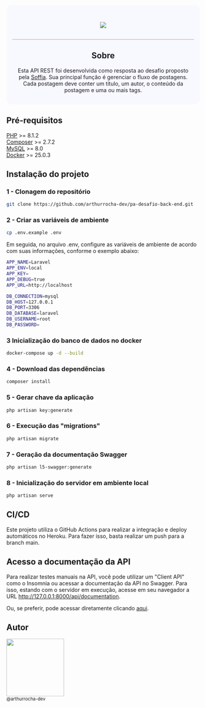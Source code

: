 <div style="background-color: #F8F8FF; color: rgb(28 31 36); padding: 15px; border-radius: 15px;">
  <div style="padding: 15px; text-align: center; border-bottom: 1px solid #A9A9A9">
    <p>
      <a href="https://www.soffia.co/" alt="Logo da empresa Soffia" target="_blank">
        <img src="https://www.soffia.co/assets/logo.svg">
      </a>
    </p>
  </div>

  <section style="text-align: center;">
    <h2>Sobre</h2>
    <p>Esta API REST foi desenvolvida como resposta ao desafio proposto pela <a href="https://www.soffia.co/">Soffia</a>. Sua principal função é gerenciar o fluxo de postagens. Cada postagem deve conter um título, um autor, o conteúdo da postagem e uma ou mais tags.</p>
  </section>
</div>

## Pré-requisitos
[PHP](https://www.php.net/docs.php) >= 8.1.2<br>
[Composer](https://getcomposer.org/) >= 2.7.2<br>
[MySQL](https://www.mysql.com/) >= 8.0<br>
[Docker](https://www.docker.com/products/docker-desktop/) >= 25.0.3

## Instalação do projeto

### **1** - Clonagem do repositório
```bash
git clone https://github.com/arthurrocha-dev/pa-desafio-back-end.git
```

### **2** - Criar as variáveis de ambiente
```bash
cp .env.example .env
```

Em seguida, no arquivo .env, configure as variáveis de ambiente de acordo com suas informações, conforme o exemplo abaixo:

```bash
APP_NAME=Laravel
APP_ENV=local
APP_KEY=
APP_DEBUG=true
APP_URL=http://localhost

DB_CONNECTION=mysql
DB_HOST=127.0.0.1
DB_PORT=3306
DB_DATABASE=laravel
DB_USERNAME=root
DB_PASSWORD=
```

### **3** Inicialização do banco de dados no docker
```bash
docker-compose up -d --build
```

### **4** - Download das dependências
```bash
composer install
```

### **5** - Gerar chave da aplicação
```bash
php artisan key:generate
```

### **6** -  Execução das "migrations"
```bash
php artisan migrate
```

### **7** - Geração da documentação Swagger
```bash
php artisan l5-swagger:generate
```

### **8** - Inicialização do servidor em ambiente local
```bash
php artisan serve
```

## CI/CD
Este projeto utiliza o GitHub Actions para realizar a integração e deploy automáticos no Heroku. Para fazer isso, basta realizar um push para a branch main.

## Acesso a documentação da API
Para realizar testes manuais na API, você pode utilizar um "Client API" como o Insomnia ou acessar a documentação da API no Swagger. Para isso, estando com o servidor em execução, acesse em seu navegador a URL http://127.0.0.1:8000/api/documentation.

Ou, se preferir, pode acessar diretamente clicando [aqui](http://desafio-soffia-backend.arthurrocha.dev.br/api/documentation).

## Autor
<img src="https://avatars.githubusercontent.com/u/94405748?s=400&u=e322404a295ecdf9311fec369f6b97964a6c7527&v=4" width="150"><br><sub>@arthurrocha-dev</sub>